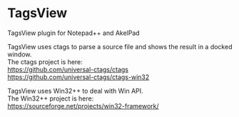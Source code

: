 # TagsView
TagsView plugin for Notepad++ and AkelPad  
  
TagsView uses ctags to parse a source file and shows the result in a docked window.  
The ctags project is here:  
https://github.com/universal-ctags/ctags  
https://github.com/universal-ctags/ctags-win32  
  
TagsView uses Win32++ to deal with Win API.  
The Win32++ project is here:  
https://sourceforge.net/projects/win32-framework/  
  

